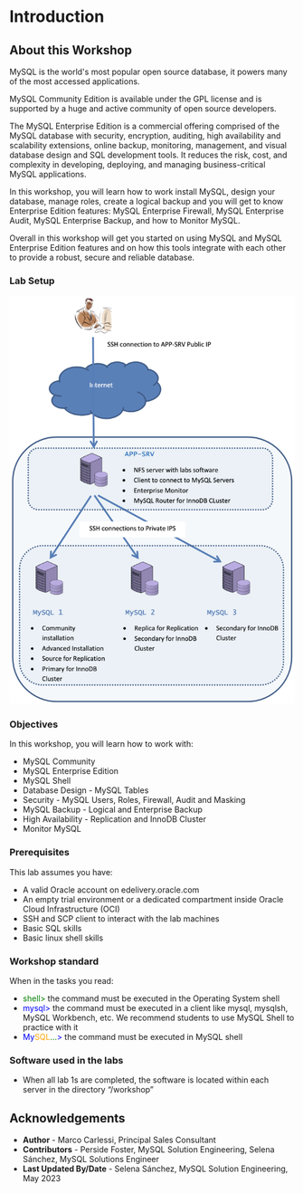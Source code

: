 # Introduction

## About this Workshop

MySQL is the world's most popular open source database, it powers many of the most accessed applications.

MySQL Community Edition is available under the GPL license and is supported by a huge and active community of open source developers.

The MySQL Enterprise Edition is a commercial offering comprised of the MySQL database with security, encryption, auditing, high availability and scalability extensions, online backup, monitoring, management, and visual database design and SQL development tools. It reduces the risk, cost, and complexity in developing, deploying, and managing business-critical MySQL applications.

In this workshop, you will learn how to work install MySQL, design your database, manage roles, create a logical backup and you will get to know Enterprise Edition features: MySQL Enterprise Firewall, MySQL Enterprise Audit, MySQL Enterprise Backup,  and how to Monitor MySQL.

Overall in this workshop will get you started on using MySQL and MySQL Enterprise Edition features and on how this tools integrate with each other to provide a robust, secure and reliable database.

### Lab Setup

![MYSQLEE](images/lab-setup-mysqlee.png "lab setup")

### Objectives

In this workshop, you will learn how to work with:
* MySQL Community
* MySQL Enterprise Edition
* MySQL Shell
* Database Design - MySQL Tables
* Security - MySQL Users, Roles, Firewall, Audit and Masking
* MySQL Backup - Logical and Enterprise Backup
* High Availability - Replication and InnoDB Cluster
* Monitor MySQL 


### Prerequisites 

This lab assumes you have:
* A valid Oracle account on edelivery.oracle.com
* An empty trial environment or a dedicated compartment inside Oracle Cloud Infrastructure (OCI)
* SSH and SCP client to interact with the lab machines
* Basic SQL skills
* Basic linux shell skills

### Workshop standard
When in the tasks you read: 
* <span style="color:green">shell></span> the command must be executed in the Operating System shell
* <span style="color:blue">mysql></span> the command must be executed in a client like mysql, mysqlsh, MySQL Workbench, etc. We recommend students to use MySQL Shell to practice with it
* <span style="color:blue">My</span><span style="color: orange">SQL</span><span style="color:green">...</span><span style="color:blue">></span> the command must be executed in MySQL shell

### Software used in the labs
* When all lab 1s are completed, the software is located within each server in the directory “/workshop”


## Acknowledgements
* **Author** - Marco Carlessi, Principal Sales Consultant
* **Contributors** -  Perside Foster, MySQL Solution Engineering, Selena Sánchez, MySQL Solutions Engineer
* **Last Updated By/Date** - Selena Sánchez, MySQL Solution Engineering, May 2023